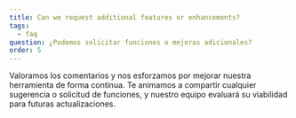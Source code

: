 ```yaml
---
title: Can we request additional features or enhancements?
tags:
  - faq
question: ¿Podemos solicitar funciones o mejoras adicionales?
order: 5
---
```

Valoramos los comentarios y nos esforzamos por mejorar nuestra herramienta de forma continua. Te animamos a compartir cualquier sugerencia o solicitud de funciones, y nuestro equipo evaluará su viabilidad para futuras actualizaciones.